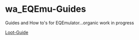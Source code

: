 # wa_EQEmu-Guides
Guides and How to's for EQEmulator...organic work in progress

[Loot-Guide](https://github.com/WarAngel-Eric/wa_EQEmu-Guides/blob/master/Loot%20creation.md)

